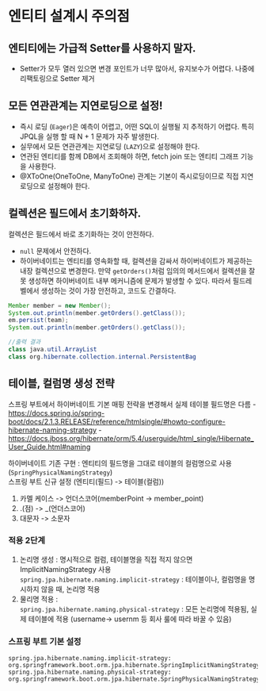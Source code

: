 # 엔티티 설계시 주의점
## 엔티티에는 가급적 Setter를 사용하지 말자.
- Setter가 모두 열러 있으면 변경 포인트가 너무 많아서, 유지보수가 어렵다. 나중에 리팩토링으로 Setter 제거

## 모든 연관관계는 지연로딩으로 설정!
- 즉시 로딩 (`Eager`)은 예측이 어렵고, 어떤 SQL이 실행될 지 추적하기 어렵다. 특히 JPQL을 실행 할 때
N + 1 문제가 자주 발생한다.
- 실무에서 모든 연관관계는 지연로딩 (`LAZY`)으로 설정해야 한다.
- 연관된 엔티티를 함께 DB에서 조회해야 하면, fetch join 또는 엔티티 그래프 기능을 사용한다.
- @XToOne(OneToOne, ManyToOne) 관계는 기본이 즉시로딩이므로 직접 지연로딩으로 설정해야 한다.

## 컬렉션은 필드에서 초기화하자.
컬렉션은 필드에서 바로 초기화하는 것이 안전하다.
- `null` 문제에서 안전하다.
- 하이버네이트는 엔티티를 영속화할 때, 컬렉션을 감싸서 하이버네이트가 제공하는 내장 컬렉션으로 변경한다.
만약 `getOrders()`처럼 임의의 메서드에서 컬렉션을 잘못 생성하면 하이버네이트 내부 메커니즘에 문제가
  발생할 수 있다. 따라서 필드레벨에서 생성하는 것이 가장 안전하고, 코드도 간결하다.

```java
Member member = new Member();
System.out.println(member.getOrders().getClass());
em.persist(team);
System.out.println(member.getOrders().getClass());

//출력 결과
class java.util.ArrayList
class org.hibernate.collection.internal.PersistentBag
```

## 테이블, 컬럼명 생성 전략
스프링 부트에서 하이버네이트 기본 매핑 전략을 변경해서 실제 테이블 필드명은 다름
    - https://docs.spring.io/spring-boot/docs/2.1.3.RELEASE/reference/htmlsingle/#howto-configure-hibernate-naming-strategy
    - https://docs.jboss.org/hibernate/orm/5.4/userguide/html_single/Hibernate_User_Guide.html#naming<br>

하이버네이트 기존 구현 : 엔티티의 필드명을 그대로 테이블의 컬럼명으로 사용 (`SpringPhysicalNamingStrategy`)<br>
스프링 부트 신규 설정 (엔티티(필드) -> 테이블(컬럼))
1. 카멜 케이스 -> 언더스코어(memberPoint -> member_point)
2. .(점) -> _(언더스코어)
3. 대문자 -> 소문자

### 적용 2단계
1. 논리명 생성 : 명시적으로 컬럼, 테이블명을 직접 적지 않으면 ImplicitNamingStrategy 사용<br>
`spring.jpa.hibernate.naming.implicit-strategy` : 테이블이나, 컬럼명을 명시하지 않을 때, 논리명 적용
2. 물리명 적용 :<br>
`spring.jpa.hibernate.naming.physical-strategy` : 모든 논리명에 적용됨, 실제 테이블에 적용 (username-> usernm 등 회사 룰에 따라 바꿀 수 있음)
   
### 스프링 부트 기본 설정
```text
spring.jpa.hibernate.naming.implicit-strategy:
org.springframework.boot.orm.jpa.hibernate.SpringImplicitNamingStrategy
spring.jpa.hibernate.naming.physical-strategy:
org.springframework.boot.orm.jpa.hibernate.SpringPhysicalNamingStrategy
```
